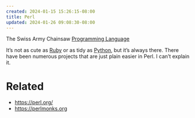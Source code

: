 ```yaml
---
created: 2024-01-15 15:26:15-08:00
title: Perl
updated: 2024-01-26 09:08:30-08:00
---
```


The Swiss Army Chainsaw [Programming Language](Programming%20Language.md)

It’s not as cute as [Ruby](Ruby.md) or as tidy as [Python](Python.md), but it’s always there. There have been numerous projects that are just plain easier in Perl. I can’t explain it.

# Related

* https://perl.org/
* https://perlmonks.org